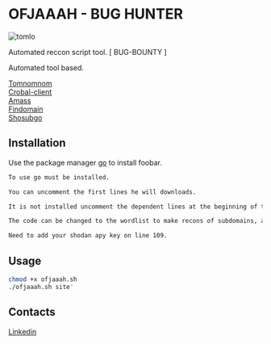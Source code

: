 # OFJAAAH - BUG HUNTER 

![tomlo](https://user-images.githubusercontent.com/28729614/85304899-4c757f80-b47a-11ea-8671-aa83273c73a5.gif)


Automated reccon script tool. [ BUG-BOUNTY ]

Automated tool based.

[Tomnomnom](https://github.com/tomnomnom/)  
[Crobal-client](https://sonar.omnisint.io/)  
[Amass](https://github.com/OWASP/Amass)  
[Findomain](https://github.com/Edu4rdSHL/findomain)  
[Shosubgo](https://github.com/incogbyte/shosubgo)


## Installation

Use the package manager [go](https://golang.org/doc/install) to install foobar.

```bash
To use go must be installed.

You can uncomment the first lines he will downloads.

It is not installed uncomment the dependent lines at the beginning of the code to download the scripts.

The code can be changed to the wordlist to make recons of subdomains, adding your directory.

Need to add your shodan apy key on line 109.

```

## Usage

```bash
chmod +x ofjaaah.sh
./ofjaaah.sh site'
```

## Contacts
[Linkedin](https://www.linkedin.com/in/atjunior/)

